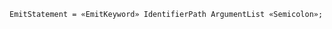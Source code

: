 <!-- This file is generated automatically by infrastructure scripts. Please don't edit by hand. -->

<!-- markdownlint-disable first-line-h1 -->

```{ .ebnf .slang-ebnf #EmitStatement }
EmitStatement = «EmitKeyword» IdentifierPath ArgumentList «Semicolon»;
```
